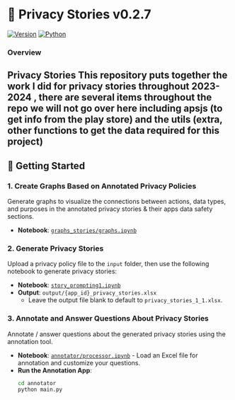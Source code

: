# 📜 Privacy Stories v0.2.7

[![Version](https://img.shields.io/badge/version-0.2.7-blue.svg)](https://github.com/your_repo)
[![Python](https://img.shields.io/badge/python-green.svg)](https://www.python.org/)

### Overview

**Privacy Stories** This repository puts together the work I did for privacy stories throughout 2023-2024 , there are several items throughout the repo we will not go over here including apsjs (to get info from the play store) and the utils (extra, other functions to get the data required for this project) 
---

## 🚀 Getting Started

### 1. Create Graphs Based on Annotated Privacy Policies

Generate graphs to visualize the connections between actions, data types, and purposes in the annotated privacy stories & their apps data safety sections.

- **Notebook**: [`graphs_stories/graphs.ipynb`](graphs_stories/graphs.ipynb)

### 2. Generate Privacy Stories

Upload a privacy policy file to the `input` folder, then use the following notebook to generate privacy stories:

- **Notebook**: [`story_prompting1.ipynb`](story_prompting1.ipynb)
- **Output**: `output/{app_id}_privacy_stories.xlsx` 
  - Leave the output file blank to default to `privacy_stories_1_1.xlsx`.

### 3. Annotate and Answer Questions About Privacy Stories

Annotate / answer questions about the generated privacy stories using the annotation tool.

- **Notebook**: [`annotator/processor.ipynb`](annotator/processor.ipynb) - Load an Excel file for annotation and customize your questions.
- **Run the Annotation App**:
  ```bash
  cd annotator
  python main.py
